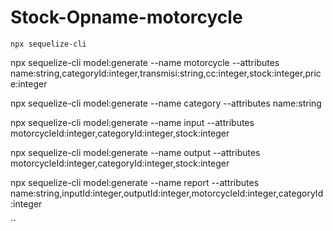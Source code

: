 # Stock-Opname-motorcycle


`` npx sequelize-cli ``


npx sequelize-cli model:generate --name motorcycle --attributes name:string,categoryId:integer,transmisi:string,cc:integer,stock:integer,price:integer

npx sequelize-cli model:generate --name category --attributes name:string

npx sequelize-cli model:generate --name input --attributes motorcycleId:integer,categoryId:integer,stock:integer

npx sequelize-cli model:generate --name output --attributes motorcycleId:integer,categoryId:integer,stock:integer

npx sequelize-cli model:generate --name report --attributes name:string,inputId:integer,outputId:integer,motorcycleId:integer,categoryId:integer

``
